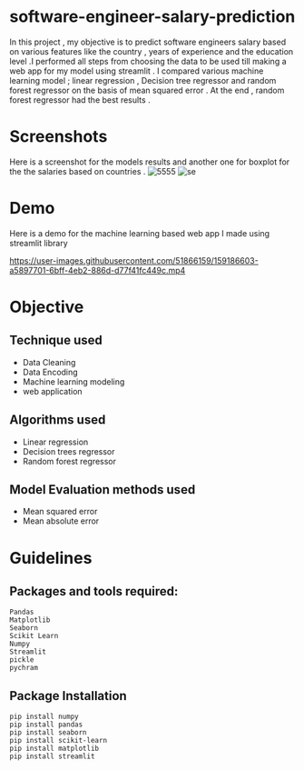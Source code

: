 # software-engineer-salary-prediction
In this project , my objective is to predict software engineers salary based on various features like the country , years of experience and the education level .I
performed all steps from choosing the data to be used till making a web app for my model using streamlit . I compared various machine learning model ; linear 
regression , Decision tree regressor and random forest regressor on the basis of mean squared error . At the end , random forest regressor had the best results . 

# Screenshots

Here is a screenshot for the models results and another one for boxplot for the the salaries based on  countries . 
![5555](https://user-images.githubusercontent.com/51866159/159185353-20bca3d6-7487-4cdf-88e9-802f2620e373.png)
![se](https://user-images.githubusercontent.com/51866159/159185359-8aa197f8-0731-4796-bc93-b3be3fdf1207.png)


# Demo 
Here is a demo for the machine learning based web app I made using streamlit library 


https://user-images.githubusercontent.com/51866159/159186603-a5897701-6bff-4eb2-886d-d77f41fc449c.mp4




# Objective 

## Technique used 
- Data Cleaning 
- Data Encoding 
- Machine learning modeling 
- web application 

## Algorithms used 
- Linear regression 
- Decision trees regressor
- Random forest regressor

## Model Evaluation methods used 
- Mean squared error
- Mean absolute error


# Guidelines

## Packages and tools required:
```
Pandas 
Matplotlib
Seaborn
Scikit Learn
Numpy
Streamlit
pickle
pychram
```
## Package Installation
```
pip install numpy
pip install pandas
pip install seaborn
pip install scikit-learn
pip install matplotlib
pip install streamlit
```




